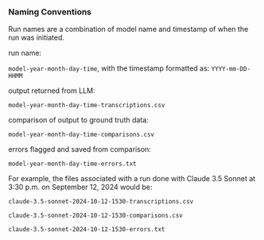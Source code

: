 
### Naming Conventions

Run names are a combination of model name and timestamp of when the run was initiated.

run name:

`model-year-month-day-time`, with the timestamp formatted as: `YYYY-mm-DD-HHMM`

output returned from LLM:

`model-year-month-day-time-transcriptions.csv`

comparison of output to ground truth data:

`model-year-month-day-time-comparisons.csv`

errors flagged and saved from comparison:

`model-year-month-day-time-errors.txt`


For example, the files associated with a run done with Claude 3.5 Sonnet at 3:30 p.m. on September 12, 2024 would be:

`claude-3.5-sonnet-2024-10-12-1530-transcriptions.csv`

`claude-3.5-sonnet-2024-10-12-1530-comparisons.csv`

`claude-3.5-sonnet-2024-10-12-1530-errors.txt`

